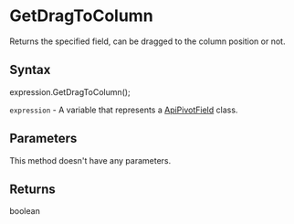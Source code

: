 # GetDragToColumn

Returns the specified field, can be dragged to the column position or not.

## Syntax

expression.GetDragToColumn();

`expression` - A variable that represents a [ApiPivotField](../ApiPivotField.md) class.

## Parameters

This method doesn't have any parameters.

## Returns

boolean